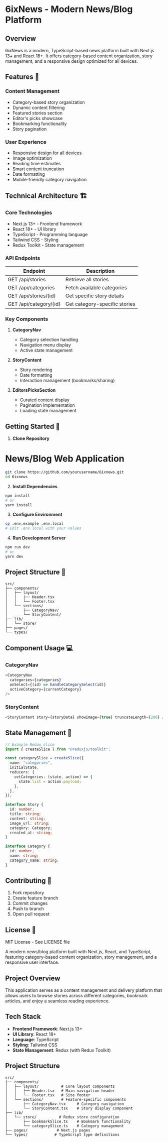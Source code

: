 # 6ixNews - Modern News/Blog Platform

## Overview

6ixNews is a modern, TypeScript-based news platform built with Next.js 13+ and React 18+. It offers category-based content organization, story management, and a responsive design optimized for all devices.

## Features 🚀

### Content Management

- Category-based story organization
- Dynamic content filtering
- Featured stories section
- Editor's picks showcase
- Bookmarking functionality
- Story pagination

### User Experience

- Responsive design for all devices
- Image optimization
- Reading time estimates
- Smart content truncation
- Date formatting
- Mobile-friendly category navigation

## Technical Architecture 🏗️

### Core Technologies

- Next.js 13+ - Frontend framework
- React 18+ - UI library
- TypeScript - Programming language
- Tailwind CSS - Styling
- Redux Toolkit - State management

### API Endpoints

| Endpoint               | Description                   |
| ---------------------- | ----------------------------- |
| GET /api/stories       | Retrieve all stories          |
| GET /api/categories    | Fetch available categories    |
| GET /api/stories/{id}  | Get specific story details    |
| GET /api/category/{id} | Get category-specific stories |

### Key Components

1. **CategoryNav**

   - Category selection handling
   - Navigation menu display
   - Active state management

2. **StoryContent**

   - Story rendering
   - Date formatting
   - Interaction management (bookmarks/sharing)

3. **EditorsPicksSection**
   - Curated content display
   - Pagination implementation
   - Loading state management

## Getting Started 🚦

1. **Clone Repository**

# News/Blog Web Application

```bash
git clone https://github.com/yourusername/6ixnews.git
cd 6ixnews
```

2. **Install Dependencies**

```bash
npm install
# or
yarn install
```

3. **Configure Environment**

```bash
cp .env.example .env.local
# Edit .env.local with your values
```

4. **Run Development Server**

```bash
npm run dev
# or
yarn dev
```

## Project Structure 📁

```
src/
├── components/
│   ├── layout/
│   │   ├── Header.tsx
│   │   └── Footer.tsx
│   └── sections/
│       ├── CategoryNav/
│       └── StoryContent/
├── lib/
│   └── store/
├── pages/
└── types/
```

## Component Usage 💻

### CategoryNav

```typescript
<CategoryNav
  categories={categories}
  onSelect={(id) => handleCategorySelect(id)}
  activeCategory={currentCategory}
/>
```

### StoryContent

```typescript
<StoryContent story={storyData} showImage={true} truncateLength={200} />
```

## State Management 🔄

```typescript
// Example Redux slice
import { createSlice } from "@reduxjs/toolkit";

const categorySlice = createSlice({
  name: "categories",
  initialState,
  reducers: {
    setCategories: (state, action) => {
      state.list = action.payload;
    },
  },
});
```

```typescript
interface Story {
  id: number;
  title: string;
  content: string;
  image_url: string;
  category: Category;
  created_at: string;
}

interface Category {
  id: number;
  name: string;
  category_name: string;
}
```

## Contributing 🤝

1. Fork repository
2. Create feature branch
3. Commit changes
4. Push to branch
5. Open pull request

## License 📝

MIT License - See LICENSE file

A modern news/blog platform built with Next.js, React, and TypeScript, featuring category-based content organization, story management, and a responsive user interface.

## Project Overview

This application serves as a content management and delivery platform that allows users to browse stories across different categories, bookmark articles, and enjoy a seamless reading experience.

## Tech Stack

- **Frontend Framework**: Next.js 13+
- **UI Library**: React 18+
- **Language**: TypeScript
- **Styling**: Tailwind CSS
- **State Management**: Redux (with Redux Toolkit)

## Project Structure

```plaintext
src/
├── components/
│   ├── layout/          # Core layout components
│   │   ├── Header.tsx   # Main navigation header
│   │   └── Footer.tsx   # Site footer
│   └── sections/        # Feature-specific components
│       ├── CategoryNav.tsx     # Category navigation
│       └── StoryContent.tsx    # Story display component
├── lib/
│   └── store/          # Redux store configuration
│       ├── bookmarkSlice.ts    # Bookmark functionality
│       └── categorySlice.ts    # Category management
├── pages/             # Next.js pages
└── types/            # TypeScript type definitions
```
